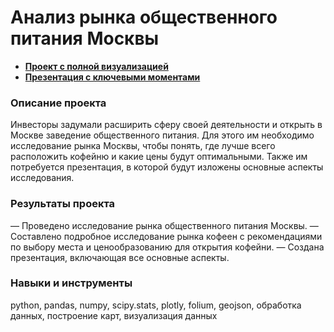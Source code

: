 # Анализ рынка общественного питания Москвы

- **[Проект с полной визуализацией](https://clck.ru/3AQvkD)** 
- **[Презентация с ключевыми моментами](https://clck.ru/3ANSpV)** 

### Описание проекта
Инвесторы задумали расширить сферу своей деятельности и открыть в Москве заведение общественного питания. Для этого им необходимо исследование рынка Москвы, чтобы понять, где лучше всего расположить кофейню и какие цены будут оптимальными. Также им потребуется презентация, в которой будут изложены основные аспекты исследования.

### Результаты проекта
— Проведено исследование рынка общественного питания Москвы.
— Составлено подробное исследование рынка кофеен с рекомендациями по выбору места и ценообразованию для открытия кофейни.
— Создана презентация, включающая все основные аспекты.

### Навыки и инструменты
python, pandas, numpy, scipy.stats, plotly, folium, geojson, обработка данных, построение карт, визуализация данных
